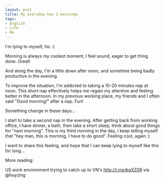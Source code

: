 ```yaml
---
layout: post
title: My everyday has 3 mornings
tags:
- English
- Life
- Me
---
```

I'm lying to myself, hic :(


Morning is always my coolest moment, I feel sound, eager to get thing done. Great!

And along the day, I'm a little down after noon, and sometime being badly productive in the evening.

To improve the situation, I'm addicted to taking a 10-20 minutes nap at noon. This short nap effectively helps me regain my attentive and feeling better in the afternoon. In my previous working place, my friends and I often said "Good morning!" after a nap. Fun!


Something change in these days...


I start to take a second nap in the evening. After getting back from working office, I have dinner, a bath, then take a short sleep, think about good things for "next morning".  This is my third morning in the day, I keep telling myself that "hey man, this is morning, I have to do good". Feeling cool, again :)


I want to share this feeling, and hope that I can keep lying to myself like this for long...


More reading:

US work environment trying to catch up to VN's <a href="http://j.mp/kgXZ0R">http://j.mp/kgXZ0R</a> via @huyzing